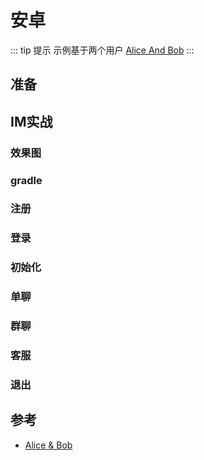 # 安卓

::: tip 提示
示例基于两个用户 [Alice And Bob](https://en.wikipedia.org/wiki/Alice_and_Bob)
:::

## 准备

## IM实战

### 效果图

### gradle

### 注册

### 登录

### 初始化

### 单聊

### 群聊

### 客服

### 退出

## 参考

- [Alice & Bob](http://cryptocouple.com/)
